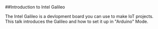 ##Introduction to Intel Galileo

The Intel Galileo is a devlopment board you can use to make IoT projects. This talk introduces the Galileo and how to set it up in "Arduino" Mode.